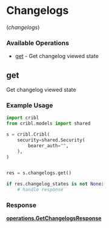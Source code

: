 # Changelogs
(*changelogs*)

### Available Operations

* [get](#get) - Get changelog viewed state

## get

Get changelog viewed state

### Example Usage

```python
import cribl
from cribl.models import shared

s = cribl.Cribl(
    security=shared.Security(
        bearer_auth="",
    ),
)


res = s.changelogs.get()

if res.changelog_states is not None:
    # handle response
```


### Response

**[operations.GetChangelogsResponse](../../models/operations/getchangelogsresponse.md)**

